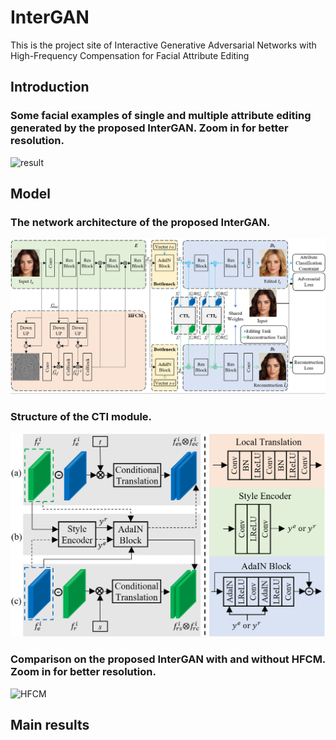 # InterGAN
This is the project site of Interactive Generative Adversarial Networks with High-Frequency Compensation for Facial Attribute Editing

## Introduction
### Some facial examples of single and multiple attribute editing generated by the proposed InterGAN. Zoom in for better resolution.
![result](https://raw.githubusercontent.com/sysuhuangwenmin/InterGAN/main/images/result.png)


## Model
### The network architecture of the proposed InterGAN.
![InterGAN](https://raw.githubusercontent.com/sysuhuangwenmin/InterGAN/main/images/InterGAN.png)

### Structure of the CTI module.
![CTI](https://raw.githubusercontent.com/sysuhuangwenmin/InterGAN/main/images/CTI.png)


### Comparison on the proposed InterGAN with and without HFCM. Zoom in for better resolution.
![HFCM](https://raw.githubusercontent.com/sysuhuangwenmin/InterGAN/main/images/HFCM.png)


## Main results
